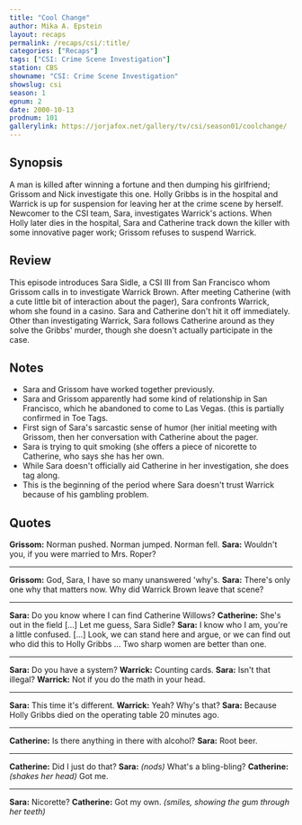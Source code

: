 ```yaml
---
title: "Cool Change"
author: Mika A. Epstein
layout: recaps
permalink: /recaps/csi/:title/
categories: ["Recaps"]
tags: ["CSI: Crime Scene Investigation"]
station: CBS
showname: "CSI: Crime Scene Investigation"
showslug: csi
season: 1
epnum: 2
date: 2000-10-13
prodnum: 101
gallerylink: https://jorjafox.net/gallery/tv/csi/season01/coolchange/
---
```


## Synopsis

A man is killed after winning a fortune and then dumping his girlfriend; Grissom and Nick investigate this one. Holly Gribbs is in the hospital and Warrick is up for suspension for leaving her at the crime scene by herself. Newcomer to the CSI team, Sara, investigates Warrick's actions. When Holly later dies in the hospital, Sara and Catherine track down the killer with some innovative pager work; Grissom refuses to suspend Warrick.

## Review

This episode introduces Sara Sidle, a CSI III from San Francisco whom Grissom calls in to investigate Warrick Brown. After meeting Catherine (with a cute little bit of interaction about the pager), Sara confronts Warrick, whom she found in a casino. Sara and Catherine don't hit it off immediately. Other than investigating Warrick, Sara follows Catherine around as they solve the Gribbs' murder, though she doesn't actually participate in the case.

## Notes

* Sara and Grissom have worked together previously.
* Sara and Grissom apparently had some kind of relationship in San Francisco, which he abandoned to come to Las Vegas. (this is partially confirmed in Toe Tags.
* First sign of Sara's sarcastic sense of humor (her initial meeting with Grissom, then her conversation with Catherine about the pager.
* Sara is trying to quit smoking (she offers a piece of nicorette to Catherine, who says she has her own.
* While Sara doesn't officially aid Catherine in her investigation, she does tag along.
* This is the beginning of the period where Sara doesn't trust Warrick because of his gambling problem.

## Quotes

**Grissom:** Norman pushed. Norman jumped. Norman fell.
**Sara:** Wouldn't you, if you were married to Mrs. Roper?

- - -

**Grissom:** God, Sara, I have so many unanswered 'why's.
**Sara:** There's only one why that matters now. Why did Warrick Brown leave that scene?

- - -

**Sara:** Do you know where I can find Catherine Willows?
**Catherine:** She's out in the field [...] Let me guess, Sara Sidle?
**Sara:** I know who I am, you're a little confused. [...] Look, we can stand here and argue, or we can find out who did this to Holly Gribbs ... Two sharp women are better than one.

- - -

**Sara:** Do you have a system?
**Warrick:** Counting cards.
**Sara:** Isn't that illegal?
**Warrick:** Not if you do the math in your head.

- - -

**Sara:** This time it's different.
**Warrick:** Yeah? Why's that?
**Sara:** Because Holly Gribbs died on the operating table 20 minutes ago.

- - -

**Catherine:** Is there anything in there with alcohol?
**Sara:** Root beer.

- - -

**Catherine:** Did I just do that?
**Sara:** _(nods)_ What's a bling-bling?
**Catherine:** _(shakes her head)_ Got me.

- - -

**Sara:** Nicorette?
**Catherine:** Got my own. _(smiles, showing the gum through her teeth)_
